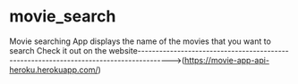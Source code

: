 # movie_search
Movie searching App displays the name of the movies that you want to search
Check it out on the website--------------------------------------------------------------------------------------->(https://movie-app-api-heroku.herokuapp.com/)

